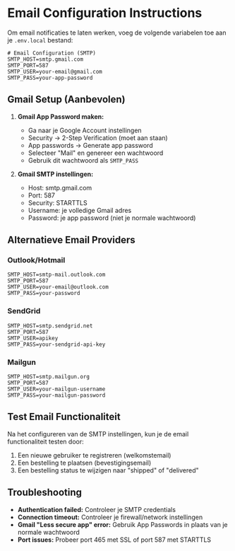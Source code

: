 # Email Configuration Instructions

Om email notificaties te laten werken, voeg de volgende variabelen toe aan je `.env.local` bestand:

```env
# Email Configuration (SMTP)
SMTP_HOST=smtp.gmail.com
SMTP_PORT=587
SMTP_USER=your-email@gmail.com
SMTP_PASS=your-app-password
```

## Gmail Setup (Aanbevolen)

1. **Gmail App Password maken:**
   - Ga naar je Google Account instellingen
   - Security → 2-Step Verification (moet aan staan)
   - App passwords → Generate app password
   - Selecteer "Mail" en genereer een wachtwoord
   - Gebruik dit wachtwoord als `SMTP_PASS`

2. **Gmail SMTP instellingen:**
   - Host: smtp.gmail.com
   - Port: 587
   - Security: STARTTLS
   - Username: je volledige Gmail adres
   - Password: je app password (niet je normale wachtwoord)

## Alternatieve Email Providers

### Outlook/Hotmail
```env
SMTP_HOST=smtp-mail.outlook.com
SMTP_PORT=587
SMTP_USER=your-email@outlook.com
SMTP_PASS=your-password
```

### SendGrid
```env
SMTP_HOST=smtp.sendgrid.net
SMTP_PORT=587
SMTP_USER=apikey
SMTP_PASS=your-sendgrid-api-key
```

### Mailgun
```env
SMTP_HOST=smtp.mailgun.org
SMTP_PORT=587
SMTP_USER=your-mailgun-username
SMTP_PASS=your-mailgun-password
```

## Test Email Functionaliteit

Na het configureren van de SMTP instellingen, kun je de email functionaliteit testen door:

1. Een nieuwe gebruiker te registreren (welkomstemail)
2. Een bestelling te plaatsen (bevestigingsemail)
3. Een bestelling status te wijzigen naar "shipped" of "delivered"

## Troubleshooting

- **Authentication failed:** Controleer je SMTP credentials
- **Connection timeout:** Controleer je firewall/network instellingen
- **Gmail "Less secure app" error:** Gebruik App Passwords in plaats van je normale wachtwoord
- **Port issues:** Probeer port 465 met SSL of port 587 met STARTTLS
